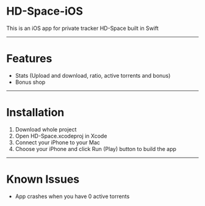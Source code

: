 # HD-Space-iOS
This is an iOS app for private tracker HD-Space built in Swift

---
# Features
- Stats (Upload and download, ratio, active torrents and bonus)
- Bonus shop

---
# Installation
1. Download whole project
2. Open HD-Space.xcodeproj in Xcode
3. Connect your iPhone to your Mac
4. Choose your iPhone and click Run (Play) button to build the app

---
# Known Issues
- App crashes when you have 0 active torrents
